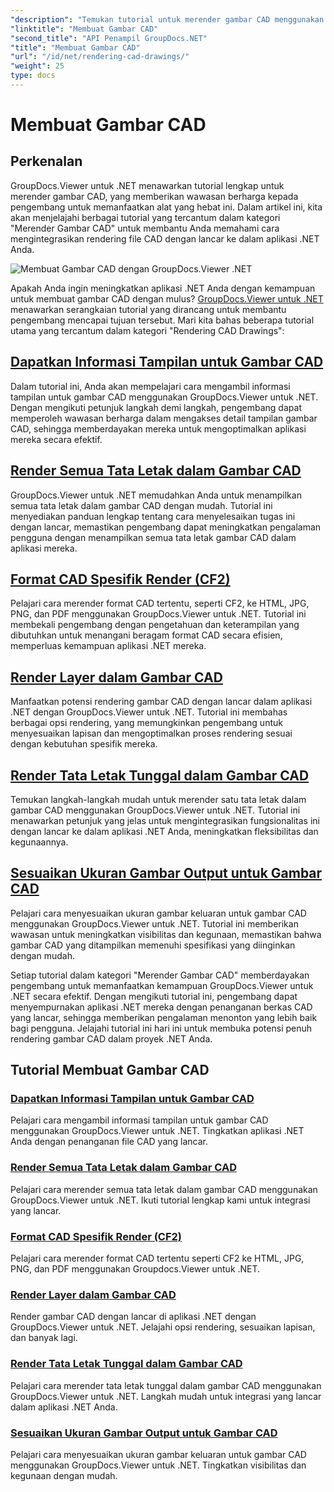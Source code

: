 ```yaml
---
"description": "Temukan tutorial untuk merender gambar CAD menggunakan GroupDocs.Viewer untuk .NET. Pelajari cara menyempurnakan aplikasi .NET dengan penanganan file CAD yang lancar."
"linktitle": "Membuat Gambar CAD"
"second_title": "API Penampil GroupDocs.NET"
"title": "Membuat Gambar CAD"
"url": "/id/net/rendering-cad-drawings/"
"weight": 25
type: docs
---
```

# Membuat Gambar CAD


## Perkenalan

GroupDocs.Viewer untuk .NET menawarkan tutorial lengkap untuk merender gambar CAD, yang memberikan wawasan berharga kepada pengembang untuk memanfaatkan alat yang hebat ini. Dalam artikel ini, kita akan menjelajahi berbagai tutorial yang tercantum dalam kategori "Merender Gambar CAD" untuk membantu Anda memahami cara mengintegrasikan rendering file CAD dengan lancar ke dalam aplikasi .NET Anda.

![Membuat Gambar CAD dengan GroupDocs.Viewer .NET](/viewer/rendering-cad-drawings/image.png)

Apakah Anda ingin meningkatkan aplikasi .NET Anda dengan kemampuan untuk membuat gambar CAD dengan mulus? [GroupDocs.Viewer untuk .NET](#) menawarkan serangkaian tutorial yang dirancang untuk membantu pengembang mencapai tujuan tersebut. Mari kita bahas beberapa tutorial utama yang tercantum dalam kategori "Rendering CAD Drawings":

## [Dapatkan Informasi Tampilan untuk Gambar CAD](./get-view-info-cad-drawing/)
Dalam tutorial ini, Anda akan mempelajari cara mengambil informasi tampilan untuk gambar CAD menggunakan GroupDocs.Viewer untuk .NET. Dengan mengikuti petunjuk langkah demi langkah, pengembang dapat memperoleh wawasan berharga dalam mengakses detail tampilan gambar CAD, sehingga memberdayakan mereka untuk mengoptimalkan aplikasi mereka secara efektif.

## [Render Semua Tata Letak dalam Gambar CAD](./render-all-layouts-cad/)
GroupDocs.Viewer untuk .NET memudahkan Anda untuk menampilkan semua tata letak dalam gambar CAD dengan mudah. Tutorial ini menyediakan panduan lengkap tentang cara menyelesaikan tugas ini dengan lancar, memastikan pengembang dapat meningkatkan pengalaman pengguna dengan menampilkan semua tata letak gambar CAD dalam aplikasi mereka.

## [Format CAD Spesifik Render (CF2)](./render-specific-cad-formats/)
Pelajari cara merender format CAD tertentu, seperti CF2, ke HTML, JPG, PNG, dan PDF menggunakan GroupDocs.Viewer untuk .NET. Tutorial ini membekali pengembang dengan pengetahuan dan keterampilan yang dibutuhkan untuk menangani beragam format CAD secara efisien, memperluas kemampuan aplikasi .NET mereka.

## [Render Layer dalam Gambar CAD](./render-layers-cad/)
Manfaatkan potensi rendering gambar CAD dengan lancar dalam aplikasi .NET dengan GroupDocs.Viewer untuk .NET. Tutorial ini membahas berbagai opsi rendering, yang memungkinkan pengembang untuk menyesuaikan lapisan dan mengoptimalkan proses rendering sesuai dengan kebutuhan spesifik mereka.

## [Render Tata Letak Tunggal dalam Gambar CAD](./render-single-layout-cad/)
Temukan langkah-langkah mudah untuk merender satu tata letak dalam gambar CAD menggunakan GroupDocs.Viewer untuk .NET. Tutorial ini menawarkan petunjuk yang jelas untuk mengintegrasikan fungsionalitas ini dengan lancar ke dalam aplikasi .NET Anda, meningkatkan fleksibilitas dan kegunaannya.

## [Sesuaikan Ukuran Gambar Output untuk Gambar CAD](./adjust-output-image-size-cad/)
Pelajari cara menyesuaikan ukuran gambar keluaran untuk gambar CAD menggunakan GroupDocs.Viewer untuk .NET. Tutorial ini memberikan wawasan untuk meningkatkan visibilitas dan kegunaan, memastikan bahwa gambar CAD yang ditampilkan memenuhi spesifikasi yang diinginkan dengan mudah.

Setiap tutorial dalam kategori "Merender Gambar CAD" memberdayakan pengembang untuk memanfaatkan kemampuan GroupDocs.Viewer untuk .NET secara efektif. Dengan mengikuti tutorial ini, pengembang dapat menyempurnakan aplikasi .NET mereka dengan penanganan berkas CAD yang lancar, sehingga memberikan pengalaman menonton yang lebih baik bagi pengguna. Jelajahi tutorial ini hari ini untuk membuka potensi penuh rendering gambar CAD dalam proyek .NET Anda.

## Tutorial Membuat Gambar CAD
### [Dapatkan Informasi Tampilan untuk Gambar CAD](./get-view-info-cad-drawing/)
Pelajari cara mengambil informasi tampilan untuk gambar CAD menggunakan GroupDocs.Viewer untuk .NET. Tingkatkan aplikasi .NET Anda dengan penanganan file CAD yang lancar.
### [Render Semua Tata Letak dalam Gambar CAD](./render-all-layouts-cad/)
Pelajari cara merender semua tata letak dalam gambar CAD menggunakan GroupDocs.Viewer untuk .NET. Ikuti tutorial lengkap kami untuk integrasi yang lancar.
### [Format CAD Spesifik Render (CF2)](./render-specific-cad-formats/)
Pelajari cara merender format CAD tertentu seperti CF2 ke HTML, JPG, PNG, dan PDF menggunakan Groupdocs.Viewer untuk .NET.
### [Render Layer dalam Gambar CAD](./render-layers-cad/)
Render gambar CAD dengan lancar di aplikasi .NET dengan GroupDocs.Viewer untuk .NET. Jelajahi opsi rendering, sesuaikan lapisan, dan banyak lagi.
### [Render Tata Letak Tunggal dalam Gambar CAD](./render-single-layout-cad/)
Pelajari cara merender tata letak tunggal dalam gambar CAD menggunakan GroupDocs.Viewer untuk .NET. Langkah mudah untuk integrasi yang lancar dalam aplikasi .NET Anda.
### [Sesuaikan Ukuran Gambar Output untuk Gambar CAD](./adjust-output-image-size-cad/)
Pelajari cara menyesuaikan ukuran gambar keluaran untuk gambar CAD menggunakan GroupDocs.Viewer untuk .NET. Tingkatkan visibilitas dan kegunaan dengan mudah.